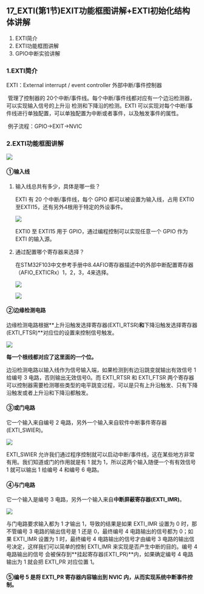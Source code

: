 ## 17_EXTI(第1节)EXIT功能框图讲解+EXTI初始化结构体讲解

1. EXTI简介
2. EXTI功能框图讲解
3. GPIO中断实验讲解

### 1.EXTI简介

EXTI：External interrupt / event controller	外部中断/事件控制器

​	管理了控制器的 20个中断/事件线。每个中断/事件线都对应有一个边沿检测器，可以实现输入信号的上升沿 检测和下降沿的检测。EXTI 可以实现对每个中断/事件线进行单独配置，可以单独配置为中断或者事件，以及触发事件的属性。 

​	例子流程：GPIO->EXIT->NVIC

### 2.EXTI功能框图讲解

![](pic/47.png)

#### **①输入线**

1. 输入线总共有多少，具体是哪一些？

   EXTI 有 20 个中断/事件线，每个 GPIO 都可以被设置为输入线，占用 EXTI0 至EXTI15，还有另外4根用于特定的外设事件。

   ![](pic/48.png)

   EXTI0 至 EXTI15 用于 GPIO，通过编程控制可以实现任意一个 GPIO 作为 EXTI 的输入源。

2. 通过配置哪个寄存器来选择？

   在STM32F103中文参考手册中8.4AFIO寄存器描述中的外部中断配置寄存器（AFIO_EXTICRx）1，2，3，4来选择。

   ![](pic/49.png)

   ![](pic/50.png)

#### ②边缘检测电路

边缘检测电路根据**上升沿触发选择寄存器(EXTI_RTSR)**和**下降沿触发选择寄存器(EXTI_FTSR)**对应位的设置来控制信号触发。

![](pic/51.png)

 **每一个根线都对应了这里面的一个位。**

边沿检测电路以输入线作为信号输入端，如果检测到有边沿跳变就输出有效信号 1 给编号 3 电路，否则输出无效信号0。而 EXTI_RTSR 和 EXTI_FTSR 两个寄存器可以控制器需要检测哪些类型的电平跳变过程，可以是只有上升沿触发、只有下降沿触发或者上升沿和下降沿都触发。 

#### ③或门电路

它一个输入来自编号 2 电路，另外一个输入来自软件中断事件寄存器(EXTI_SWIER)。

![](pic/52.png)

EXTI_SWIER 允许我们通过程序控制就可以启动中断/事件线，这在某些地方非常有用。我们知道或门的作用就是有 1 就为 1，所以这两个输入随便一个有有效信号 1 就可以输出 1 给编号 4 和编号 6 电路。 

#### ④与门电路

它一个输入是编号 3 电路，另外一个输入来自**中断屏蔽寄存器(EXTI_IMR)**。

![](pic/53.png)

与门电路要求输入都为 1 才输出 1，导致的结果是如果 EXTI_IMR 设置为 0 时，那不管编号 3 电路的输出信号是 1 还是 0，最终编号 4 电路输出的信号都为 0；如果 EXTI_IMR 设置为 1 时，最终编号 4 电路输出的信号才由编号 3 电路的输出信号决定，这样我们可以简单的控制 EXTI_IMR 来实现是否产生中断的目的。编号 4 电路输出的信号 会被保存到**挂起寄存器(EXTI_PR)**内，如果确定编号 4 电路输出为 1 就会把 EXTI_PR 对应位置 1。 

#### ⑤编号 5 是将 EXTI_PR 寄存器内容输出到 NVIC 内，从而实现系统中断事件控制。 


